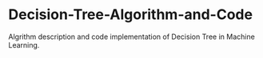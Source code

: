 # Decision-Tree-Algorithm-and-Code
Algrithm description and code implementation of Decision Tree in Machine Learning. 
